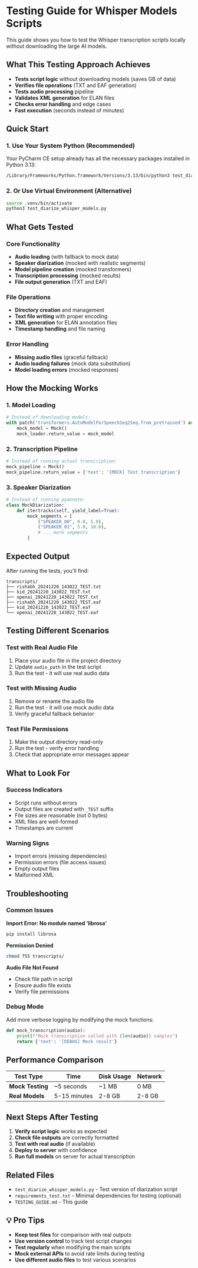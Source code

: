 # Testing Guide for Whisper Models Scripts

This guide shows you how to test the Whisper transcription scripts locally without downloading the large AI models.

## What This Testing Approach Achieves

- **Tests script logic** without downloading models (saves GB of data)
- **Verifies file operations** (TXT and EAF generation)
- **Tests audio processing** pipeline
- **Validates XML generation** for ELAN files
- **Checks error handling** and edge cases
- **Fast execution** (seconds instead of minutes)

## Quick Start

### 1. Use Your System Python (Recommended)
Your PyCharm CE setup already has all the necessary packages installed in Python 3.13:
```bash
/Library/Frameworks/Python.framework/Versions/3.13/bin/python3 test_diarize_whisper_models.py
```

### 2. Or Use Virtual Environment (Alternative)
```bash
source .venv/bin/activate
python3 test_diarize_whisper_models.py
```

## What Gets Tested

### Core Functionality
- **Audio loading** (with fallback to mock data)
- **Speaker diarization** (mocked with realistic segments)
- **Model pipeline creation** (mocked transformers)
- **Transcription processing** (mocked results)
- **File output generation** (TXT and EAF)

### File Operations
- **Directory creation** and management
- **Text file writing** with proper encoding
- **XML generation** for ELAN annotation files
- **Timestamp handling** and file naming

### Error Handling
- **Missing audio files** (graceful fallback)
- **Audio loading failures** (mock data substitution)
- **Model loading errors** (mocked responses)

## How the Mocking Works

### 1. Model Loading
```python
# Instead of downloading models:
with patch('transformers.AutoModelForSpeechSeq2Seq.from_pretrained') as mock_loader:
    mock_model = Mock()
    mock_loader.return_value = mock_model
```

### 2. Transcription Pipeline
```python
# Instead of running actual transcription:
mock_pipeline = Mock()
mock_pipeline.return_value = {'text': '[MOCK] Test transcription'}
```

### 3. Speaker Diarization
```python
# Instead of running pyannote:
class MockDiarization:
    def itertracks(self, yield_label=True):
        mock_segments = [
            ("SPEAKER_00", 0.0, 5.0),
            ("SPEAKER_01", 5.0, 10.0),
            # ... more segments
        ]
```

## Expected Output

After running the tests, you'll find:

```
transcripts/
├── rishabh_20241220_143022_TEST.txt
├── kid_20241220_143022_TEST.txt
├── openai_20241220_143022_TEST.txt
├── rishabh_20241220_143022_TEST.eaf
├── kid_20241220_143022_TEST.eaf
└── openai_20241220_143022_TEST.eaf
```

## Testing Different Scenarios

### Test with Real Audio File
1. Place your audio file in the project directory
2. Update `audio_path` in the test script
3. Run the test - it will use real audio data

### Test with Missing Audio
1. Remove or rename the audio file
2. Run the test - it will use mock audio data
3. Verify graceful fallback behavior

### Test File Permissions
1. Make the output directory read-only
2. Run the test - verify error handling
3. Check that appropriate error messages appear

## What to Look For

### Success Indicators
- Script runs without errors
- Output files are created with `_TEST` suffix
- File sizes are reasonable (not 0 bytes)
- XML files are well-formed
- Timestamps are current

### Warning Signs
- Import errors (missing dependencies)
- Permission errors (file access issues)
- Empty output files
- Malformed XML

## Troubleshooting

### Common Issues

**Import Error: No module named 'librosa'**
```bash
pip install librosa
```

**Permission Denied**
```bash
chmod 755 transcripts/
```

**Audio File Not Found**
- Check file path in script
- Ensure audio file exists
- Verify file permissions

### Debug Mode
Add more verbose logging by modifying the mock functions:
```python
def mock_transcription(audio):
    print(f"Mock transcription called with {len(audio)} samples")
    return {'text': '[DEBUG] Mock result'}
```

## Performance Comparison

| Test Type | Time | Disk Usage | Network |
|-----------|------|------------|---------|
| **Mock Testing** | ~5 seconds | ~1 MB | 0 MB |
| **Real Models** | 5-15 minutes | 2-8 GB | 2-8 GB |

## Next Steps After Testing

1. **Verify script logic** works as expected
2. **Check file outputs** are correctly formatted
3. **Test with real audio** (if available)
4. **Deploy to server** with confidence
5. **Run full models** on server for actual transcription

## Related Files

- `test_diarize_whisper_models.py` - Test version of diarization script
- `requirements_test.txt` - Minimal dependencies for testing (optional)
- `TESTING_GUIDE.md` - This guide

## 💡 Pro Tips

- **Keep test files** for comparison with real outputs
- **Use version control** to track test script changes
- **Test regularly** when modifying the main scripts
- **Mock external APIs** to avoid rate limits during testing
- **Use different audio files** to test various scenarios
